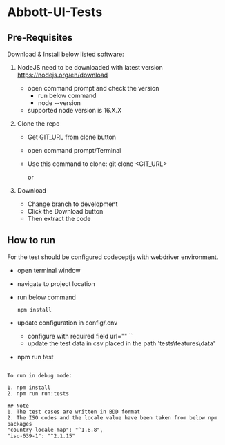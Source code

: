 # Abbott-UI-Tests
## Pre-Requisites

Download & Install below listed software: 
1. NodeJS need to be downloaded with latest version
   https://nodejs.org/en/download
   * open command prompt and check the version
      - run below command
      - node  --version
   * supported node version is 16.X.X

1. Clone the repo 

   - Get GIT_URL from clone button
   - open command prompt/Terminal
   - Use this command to clone: git clone <GIT_URL>
    
     or

2. Download

   - Change branch to development 
   - Click the Download button
   - Then extract the code


## How to run 

 For the test should be configured codeceptjs with webdriver environment.
  
   - open terminal window
   - navigate to project location
   - run below command
      ```
      npm install
      ```
   - update configuration in config/.env
   
      - configure with required field
               url="<url>"
              ``
      - update the test data in csv placed in the path 'tests\features\data'
   - npm run test    
   ```

To run in debug mode:

1. npm install
2. npm run run:tests

## Note
1. The test cases are written in BDD format 
2. The ISO codes and the locale value have been taken from below npm packages
   "country-locale-map": "^1.8.8",
   "iso-639-1": "^2.1.15"



